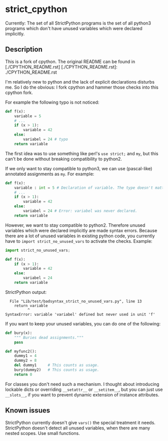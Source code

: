 # strict_cpython

Currently:
The set of all StrictPython programs is the set of all python3 programs
which don't have unused variables which were declared implicitly.

## Description

This is a fork of cpython.
The original README can be found in [./CPYTHON_README.rst]
[./CPYTHON_README.rst]: ./CPYTHON_README.rst

I'm relatively new to python and the lack of explicit declarations disturbs me.
So I do the obvious:
I fork cpython and hammer those checks into this cpython fork.

For example the following typo is not noticed:
```python
def f(x):
	variable = 5
	# ...
    if (x > 1):
        variable = 42
    else:
        variabel = 24 # typo
    return variable
```

The first idea was to use something like perl's `use strict;` and `my`,
but this can't be done without breaking compatibility to python2.

If we only want to stay compatible to python3, we can use (pascal-like) annotated assignments as `my`.
For example:
```python
def f(x):
	variable : int = 5 # Declaration of variable. The type doesn't matter to us (apparently something called "mypy" cares about this).
	# ...
    if (x > 1):
        variable = 42
    else:
        variabel = 24 # Error: variabel was never declared.
    return variable
```

However, we want to stay compatible to python2.
Therefore unused variables which were declared implicitly are made syntax errors.
Because there are a lot of unused variables in existing python code,
you currently have to `import strict_no_unused_vars` to activate the checks.
Example:
```python
import strict_no_unused_vars;

def f(x):
    if (x > 1):
        variable = 42
    else:
        variabel = 24
    return variable
```
StrictPython output:
```
  File "Lib/test/badsyntax_strict_no_unused_vars.py", line 13
    return variable
          ^
SyntaxError: variable 'variabel' defined but never used in unit 'f'
```

If you want to keep your unused variables, you can do one of the following:
```python
def bury(x):
    """ Buries dead assignments."""
    pass

def myfunc2():
    dummy1 = 4
    dummy2 = 8
    del dummy1     # This counts as usage.
    bury(dummy2)   # This counts as usage.
    return 0
```

For classes you don't need such a mechanism.
I thought about introducing lockable dicts or overriding `__setattr__` or `__setitem__`,
but you can just use `__slots__`, if you want to prevent dynamic extension of instance attributes.

## Known issues

StrictPython currently doesn't give `vars()` the special treatment it needs.
StrictPython doesn't detect all unused variables, when there are many nested scopes. Use small functions.

